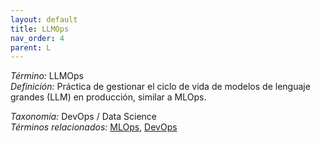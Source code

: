 ```yaml
---
layout: default
title: LLMOps
nav_order: 4
parent: L
---
```


*Término:* LLMOps  
*Definición:* Práctica de gestionar el ciclo de vida de modelos de lenguaje grandes (LLM) en producción, similar a MLOps.

*Taxonomía:* DevOps / Data Science  
*Términos relacionados:* [MLOps](https://maleniski.github.io/diccionario-angl-tec-mx/docs/alfabeticamente/M/mlops/), [DevOps](https://maleniski.github.io/diccionario-angl-tec-mx/docs/alfabeticamente/D/devops/)

